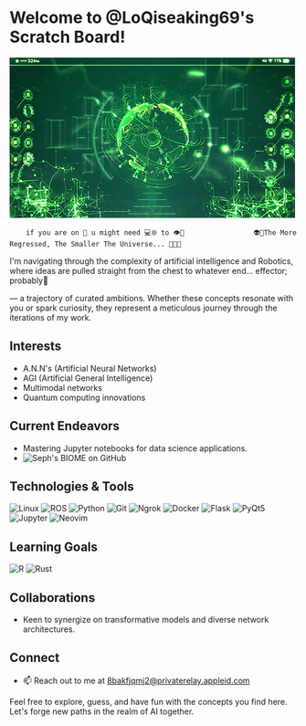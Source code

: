 # Welcome to @LoQiseaking69's Scratch Board!

![Quantum Computing GIF](https://github.com/LoQiseaking69/LoQiseaking69/blob/main/Fun.gif)

        if you are on 📲 u might need 💻🌐 to 👁️💌                 👽🔎The More Regressed, The Smaller The Universe... 🧬🔺🔻

I'm navigating through the complexity of artificial intelligence and Robotics, where ideas are pulled straight from the chest to whatever end... effector; probably🥁

— a trajectory of curated ambitions. Whether these concepts resonate with you or spark curiosity, they represent a meticulous journey through the iterations of my work.

## Interests
- A.N.N's (Artificial Neural Networks)
- AGI (Artificial General Intelligence)
- Multimodal networks
- Quantum computing innovations

## Current Endeavors
- Mastering Jupyter notebooks for data science applications.
- ![Seph's BIOME on GitHub](https://github.com/LoQiseaking69/SephsBIOME)

## Technologies & Tools
![Linux](https://img.shields.io/badge/Linux-FCC624?style=for-the-badge&logo=linux&logoColor=black)
![ROS](https://img.shields.io/badge/ROS-22314E?style=for-the-badge&logo=ros&logoColor=white)
![Python](https://img.shields.io/badge/Python-3776AB?style=for-the-badge&logo=python&logoColor=white)
![Git](https://img.shields.io/badge/Git-F05032?style=for-the-badge&logo=git&logoColor=white)
![Ngrok](https://img.shields.io/badge/Ngrok-1F1E37?style=for-the-badge&logo=ngrok&logoColor=white)
![Docker](https://img.shields.io/badge/Docker-2496ED?style=for-the-badge&logo=docker&logoColor=white)
![Flask](https://img.shields.io/badge/Flask-000000?style=for-the-badge&logo=flask&logoColor=white)
![PyQt5](https://img.shields.io/badge/PyQt5-41CD52?style=for-the-badge&logo=qt&logoColor=white)
![Jupyter](https://img.shields.io/badge/Jupyter-F37626.svg?&style=for-the-badge&logo=Jupyter&logoColor=white)
![Neovim](https://img.shields.io/badge/Neovim-57A143?style=for-the-badge&logo=neovim&logoColor=white)

## Learning Goals
![R](https://img.shields.io/badge/R-276DC3?style=for-the-badge&logo=r&logoColor=white)
![Rust](https://img.shields.io/badge/Rust-000000?style=for-the-badge&logo=rust&logoColor=white)

## Collaborations
- Keen to synergize on transformative models and diverse network architectures.

## Connect
- 📫 Reach out to me at [8bakfjqmj2@privaterelay.appleid.com](mailto:8bakfjqmj2@privaterelay.appleid.com)

Feel free to explore, guess, and have fun with the concepts you find here. Let's forge new paths in the realm of AI together.
